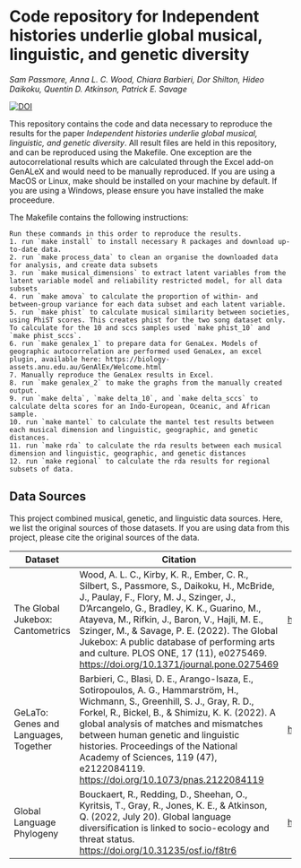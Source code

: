 # Code repository for Independent histories underlie global musical, linguistic, and genetic diversity
_Sam Passmore, Anna L. C. Wood, Chiara Barbieri, Dor Shilton, Hideo Daikoku, Quentin D. Atkinson, Patrick E. Savage_

[![DOI](https://zenodo.org/badge/598418943.svg)](https://zenodo.org/doi/10.5281/zenodo.10817211)

This repository contains the code and data necessary to reproduce the results for the paper _Independent histories underlie global musical, linguistic, and genetic diversity_.
All result files are held in this repository, and can be reproduced using the Makefile. 
One exception are the autocorrelational results which are calculated through the Excel add-on GenALeX and would need to be manually reproduced. 
If you are using a MacOS or Linux, make should be installed on your machine by default. If you are using a Windows, please ensure you have installed the make proceedure. 

The Makefile contains the following instructions:
```
Run these commands in this order to reproduce the results. 
1. run `make install` to install necessary R packages and download up-to-date data.
2. run `make process_data` to clean an organise the downloaded data for analysis, and create data subsets
3. run `make musical_dimensions` to extract latent variables from the latent variable model and reliability restricted model, for all data subsets
4. run `make amova` to calculate the proportion of within- and between-group variance for each data subset and each latent variable. 
5. run `make phist` to calculate musical similarity between societies, using PhiST scores. This creates phist for the two song dataset only. To calculate for the 10 and sccs samples used `make phist_10` and `make phist_sccs`.
6. run `make genalex_1` to prepare data for GenaLex. Models of geographic autocorrelation are performed used GenaLex, an excel plugin, available here: https://biology-assets.anu.edu.au/GenAlEx/Welcome.html
7. Manually reproduce the GenaLex results in Excel. 
8. run `make genalex_2` to make the graphs from the manually created output. 
9. run `make delta`, `make delta_10`, and `make delta_sccs` to calculate delta scores for an Indo-European, Oceanic, and African sample. 
10. run `make mantel` to calculate the mantel test results between each musical dimension and linguistic, geographic, and genetic distances.
11. run `make rda` to calculate the rda results between each musical dimension and linguistic, geographic, and genetic distances
12. run `make regional` to calculate the rda results for regional subsets of data.
```
## Data Sources

This project combined musical, genetic, and linguistic data sources. Here, we list the original sources of those datasets. If you are using data from this project, please cite the original sources of the data. 

| Dataset                               | Citation                                                                                                                                                                                                                                                                                                                                                                                                                      | Data Location                                    |
|---------------------------------------|-------------------------------------------------------------------------------------------------------------------------------------------------------------------------------------------------------------------------------------------------------------------------------------------------------------------------------------------------------------------------------------------------------------------------------|--------------------------------------------------|
| The Global Jukebox: Cantometrics      | Wood, A. L. C., Kirby, K. R., Ember, C. R., Silbert, S., Passmore, S., Daikoku, H., McBride, J., Paulay, F., Flory, M. J., Szinger, J., D’Arcangelo, G., Bradley, K. K., Guarino, M., Atayeva, M., Rifkin, J., Baron, V., Hajli, M. E., Szinger, M., & Savage, P. E. (2022). The Global Jukebox: A public database of performing arts and culture.  PLOS ONE, 17 (11), e0275469. https://doi.org/10.1371/journal.pone.0275469 | https://github.com/theglobaljukebox/cantometrics |
| GeLaTo: Genes and Languages, Together | Barbieri, C., Blasi, D. E., Arango-Isaza, E., Sotiropoulos, A. G., Hammarström, H., Wichmann, S., Greenhill, S. J., Gray, R. D., Forkel, R., Bickel, B., & Shimizu, K. K. (2022). A global analysis of matches and mismatches between human genetic and linguistic histories.  Proceedings of the National Academy of Sciences, 119 (47), e2122084119. https://doi.org/10.1073/pnas.2122084119                                | https://github.com/gelato-org/gelato-data        |
| Global Language Phylogeny             | Bouckaert, R., Redding, D., Sheehan, O., Kyritsis, T., Gray, R., Jones, K. E., & Atkinson, Q. (2022, July 20). Global language diversification is linked to socio-ecology and threat status. https://doi.org/10.31235/osf.io/f8tr6                                                                                                                                                                                            | https://osf.io/yzxv9/                            |


